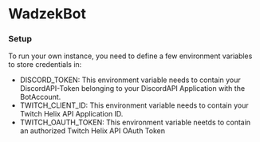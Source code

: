 # WadzekBot

### Setup
To run your own instance, you need to define a few environment variables to store credentials in:
- DISCORD_TOKEN: This environment variable needs to contain your DiscordAPI-Token belonging to your DiscordAPI Application with the BotAccount.
- TWITCH_CLIENT_ID: This environment variable needs to contain your Twitch Helix API Application ID.
- TWITCH_OAUTH_TOKEN: This environment variable neetds to contain an authorized Twitch Helix API OAuth Token
